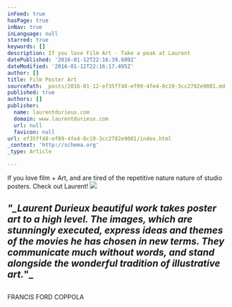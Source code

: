 ```yaml
---
inFeed: true
hasPage: true
inNav: true
inLanguage: null
starred: true
keywords: []
description: If you love Film Art - Take a peak at Laurent
datePublished: '2016-01-12T22:16:39.609Z'
dateModified: '2016-01-12T22:16:17.495Z'
author: []
title: Film Poster Art
sourcePath: _posts/2016-01-12-ef35ff48-ef09-4fe4-8c19-3cc2782e9081.md
published: true
authors: []
publisher:
  name: laurentdurieux.com
  domain: www.laurentdurieux.com
  url: null
  favicon: null
url: ef35ff48-ef09-4fe4-8c19-3cc2782e9081/index.html
_context: 'http://schema.org'
_type: Article

---
```

If you love film + Art, and are tired of the repetitive nature nature of studio posters. Check out Laurent!
![](https://the-grid-user-content.s3-us-west-2.amazonaws.com/7dc06771-980b-4e90-b473-8c38d0b08442.png)

## _"__Laurent Durieux beautiful work takes poster art to a high level. The images, which are stunningly executed, express ideas and themes of the movies he has chosen in new terms. They communicate much without words, and stand alongside the wonderful tradition of illustrative art_._"_

## 

FRANCIS FORD COPPOLA